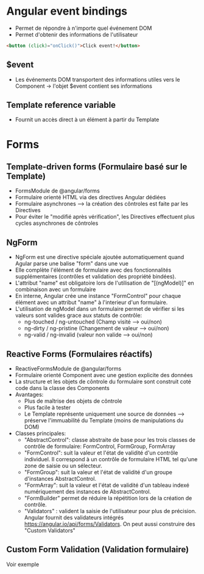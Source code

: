 # Angular event bindings
* Permet de répondre à n'importe quel événement DOM
* Permet d'obtenir des informations de l'utilisateur
``` html
<button (click)="onClick()">Click event!</button>
```
## $event
* Les événements DOM transportent des informations utiles vers le Component -> l'objet $event contient ses informations

## Template reference variable
* Fournit un accès direct à un élément à partir du Template

# Forms
## Template-driven forms (Formulaire basé sur le Template)
* FormsModule de @angular/forms
* Formulaire orienté HTML via des directives Angular dédiées
* Formulaire asynchrones --> la création des côntroles est faite par les Directives
* Pour éviter le "modifié après vérification", les Directives effectuent plus cycles asynchrones de côntroles

## NgForm
* NgForm est une directive spéciale ajoutée automatiquement quand Agular parse une balise "form" dans une vue
* Elle complète l'élément de formulaire avec des fonctionnalités supplémentaires (contrôles et validation des propriété bindées).
* L'attribut "name" est obligatoire lors de l'utilisation de "[(ngModel)]" en combinaison avec un formulaire
* En interne, Angular crée une instance "FormControl" pour chaque élément avec un attribut "name" à l'interieur d'un formulaire.
* L'utilisation de ngModel dans un formulaire permet de vérifier si les valeurs sont valides grace aux statuts de contrôle:
    - ng-touched / ng-untouched (Champ visité      --> oui/non)
    - ng-dirty / ng-pristine (Changement de valeur --> oui/non)
    - ng-valid / ng-invalid (valeur non valide     --> oui/non)

## Reactive Forms (Formulaires réactifs)
* ReactiveFormsModule de @angular/forms
* Formulaire orienté Component avec une gestion explicite des données
* La structure et les objets de côntrole du formulaire sont construit coté code dans la classe des Components
* Avantages:
    - Plus de maîtrise des objets de côntrole
    - Plus facile à tester
    - Le Template représente uniquement une source de données --> préserve l'immuabilité du Template (moins de manipulations du DOM)
* Classes principales:
    - "AbstractControl": classe abstraite de base pour les trois classes de contrôle de formulaire: FormControl, FormGroup, FormArray
    - "FormControl": suit la valeur et l'état de validité d'un contrôle individuel. Il correspond à un contrôle de formulaire HTML tel qu'une zone de saisie ou un sélecteur.
    - "FormGroup": suit la valeur et l'état de validité d'un groupe d'instances AbstractControl.
    - "FormArray": suit la valeur et l'état de validité d'un tableau indexé numériquement des instances de AbstractControl.
    - "FormBuilder" permet de réduire la répétition lors de la création de contrôle.
    - "Validators" : valident la saisie de l'utilisateur pour plus de précision. Angular fournit des validateurs intégrés https://angular.io/api/forms/Validators. On peut aussi construire des "Custom Validators"

## Custom Form Validation (Validation formulaire)
Voir exemple